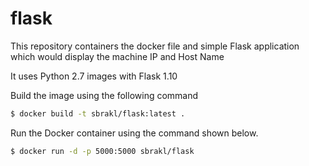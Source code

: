 # flask
This repository containers the docker file and simple Flask application which would display the machine IP and Host Name

It uses Python 2.7 images with Flask 1.10

Build the image using the following command

```bash
$ docker build -t sbrakl/flask:latest .
```

Run the Docker container using the command shown below.

```bash
$ docker run -d -p 5000:5000 sbrakl/flask
```
